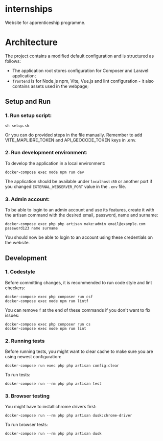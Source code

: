 # internships
Website for apprenticeship programme.
# Architecture
The project contains a modified default configuration and is structured as follows:
* The application root stores configuration for Composer and Laravel application;
* `frontend` is for Node.js npm, Vite, Vue.js and lint configuration - it also contains assets used in the webpage;

## Setup and Run
### 1. Run setup script:
```shell script
sh setup.sh
```
Or you can do provided steps in the file manually.
Remember to add VITE_MAPLIBRE_TOKEN and API_GEOCODE_TOKEN keys in .env.

### 2. Run development environment:
To develop the application in a local environment:
```shell script
docker-compose exec node npm run dev
```
The application should be available under `localhost:80` or another port if you changed `EXTERNAL_WEBSERVER_PORT` value in the `.env` file.

### 3. Admin account:
To be able to login to an admin account and use its features, create it with the artisan command with the desired email, password, name and surname:
```shell script
docker-compose exec php php artisan make:admin email@example.com password123 name surname
```
You should now be able to login to an account using these credentials on the website.

## Development
### 1. Codestyle
Before committing changes, it is recommended to run code style and lint checkers:
```shell script
docker-compose exec php composer run csf
docker-compose exec node npm run lintf
```
You can remove `f` at the end of these commands if you don't want to fix issues:
```shell script
docker-compose exec php composer run cs
docker-compose exec node npm run lint
```

### 2. Running tests
Before running tests, you might want to clear cache to make sure you are using newest configuration:
```
docker-compose run exec php php artisan config:clear
```

To run tests:
```shell script
docker-compose run --rm php php artisan test
```

### 3. Browser testing
You might have to install chrome drivers first:
```shell script
docker-compose run --rm php php artisan dusk:chrome-driver
```

To run browser tests:
```shell script
docker-compose run --rm php php artisan dusk
```
